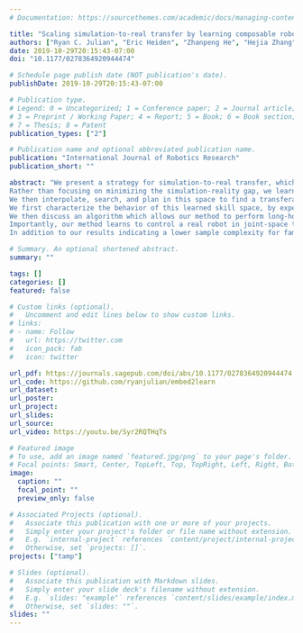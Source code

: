```yaml
---
# Documentation: https://sourcethemes.com/academic/docs/managing-content/

title: "Scaling simulation-to-real transfer by learning composable robot skills"
authors: ["Ryan C. Julian", "Eric Heiden", "Zhanpeng He", "Hejia Zhang", "Stefan Schaal", "Joseph J. Lim", "Gaurav S. Sukhatme", "Karol Hausman"]
date: 2019-10-29T20:15:43-07:00
doi: "10.1177/0278364920944474"

# Schedule page publish date (NOT publication's date).
publishDate: 2019-10-29T20:15:43-07:00

# Publication type.
# Legend: 0 = Uncategorized; 1 = Conference paper; 2 = Journal article;
# 3 = Preprint / Working Paper; 4 = Report; 5 = Book; 6 = Book section;
# 7 = Thesis; 8 = Patent
publication_types: ["2"]

# Publication name and optional abbreviated publication name.
publication: "International Journal of Robotics Research"
publication_short: ""

abstract: "We present a strategy for simulation-to-real transfer, which builds on recent advances in robot skill decomposition. 
Rather than focusing on minimizing the simulation-reality gap, we learn a diverse set of skills and their variations, and embed those skill variations in a single continuously-parameterized space.
We then interpolate, search, and plan in this space to find a transferable policy which solves more complex, high-level tasks by combining low-level skills and their variations.
We first characterize the behavior of this learned skill space, by experimenting with several techniques for composing pre-learned latent skills.
We then discuss an algorithm which allows our method to perform long-horizon tasks never seen in simulation, by intelligently sequencing short-horizon latent skills. Our algorithm adapts to unseen tasks online by repeatedly choosing new skills from the latent space, using live sensor data and simulation to predict which latent skill will perform best next in the real world.
Importantly, our method learns to control a real robot in joint-space to achieve these high-level tasks with little or no on-robot time, despite the fact that the low-level policies may not be perfectly transferable from simulation to real, and that the low-level skills were not trained on any examples of high-level tasks.
In addition to our results indicating a lower sample complexity for families of tasks, we believe that our method provides a promising template for combining learning-based methods  with proven classical robotics algorithms such as model-predictive control (MPC)."

# Summary. An optional shortened abstract.
summary: ""

tags: []
categories: []
featured: false

# Custom links (optional).
#   Uncomment and edit lines below to show custom links.
# links:
# - name: Follow
#   url: https://twitter.com
#   icon_pack: fab
#   icon: twitter

url_pdf: https://journals.sagepub.com/doi/abs/10.1177/0278364920944474
url_code: https://github.com/ryanjulian/embed2learn
url_dataset:
url_poster:
url_project:
url_slides:
url_source:
url_video: https://youtu.be/Syr2RQTHqTs

# Featured image
# To use, add an image named `featured.jpg/png` to your page's folder. 
# Focal points: Smart, Center, TopLeft, Top, TopRight, Left, Right, BottomLeft, Bottom, BottomRight.
image:
  caption: ""
  focal_point: ""
  preview_only: false

# Associated Projects (optional).
#   Associate this publication with one or more of your projects.
#   Simply enter your project's folder or file name without extension.
#   E.g. `internal-project` references `content/project/internal-project/index.md`.
#   Otherwise, set `projects: []`.
projects: ["tamp"]

# Slides (optional).
#   Associate this publication with Markdown slides.
#   Simply enter your slide deck's filename without extension.
#   E.g. `slides: "example"` references `content/slides/example/index.md`.
#   Otherwise, set `slides: ""`.
slides: ""
---
```

